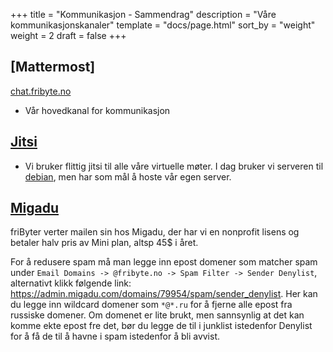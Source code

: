 +++
title = "Kommunikasjon - Sammendrag"
description = "Våre kommunikasjonskanaler"
template = "docs/page.html"
sort_by = "weight"
weight = 2
draft = false
+++

<!--
Tidligere link som lå her, men stoppet bygging av siden
(@/docs/kommunikasjon/mattermost.md)

-->

## [Mattermost]

[chat.fribyte.no](https://chat.fribyte.no)

- Vår hovedkanal for kommunikasjon

## [Jitsi](https://jitsi.org)

- Vi bruker flittig jitsi til alle våre virtuelle møter. I dag bruker vi
  serveren til [debian](https://wiki.debian.org/Teams/DebianSocial), men har som
  mål å hoste vår egen server.

## [Migadu](https://admin.migadu.com/)

friByter verter mailen sin hos Migadu, der har vi en nonprofit lisens og betaler
halv pris av Mini plan, altsp 45$ i året.

For å redusere spam må man legge inn epost domener som matcher spam under
`Email Domains -> @fribyte.no -> Spam Filter -> Sender Denylist`, alternativt
klikk følgende link:
https://admin.migadu.com/domains/79954/spam/sender_denylist. Her kan du legge
inn wildcard domener som `*@*.ru` for å fjerne alle epost fra russiske domener.
Om domenet er lite brukt, men sannsynlig at det kan komme ekte epost fre det,
bør du legge de til i junklist istedenfor Denylist for å få de til å havne i
spam istedenfor å bli avvist.
